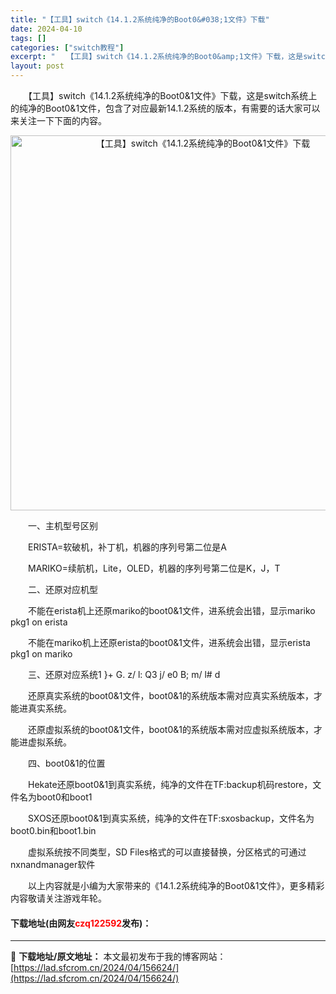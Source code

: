 ```yaml
---
title: "【工具】switch《14.1.2系统纯净的Boot0&#038;1文件》下载"
date: 2024-04-10
tags: []
categories: ["switch教程"]
excerpt: "　　【工具】switch《14.1.2系统纯净的Boot0&amp;1文件》下载，这是switch系统上的纯净的Boot0&amp;1文件，包含了对应最新14.1.2系统的版本，有需要的话大家可以来关注一下下面的内容。 　　一、主机型号区别 　　ERISTA=软破机，补丁机，机器的序列号第二位是A &hellip;"
layout: post
---
```


 <p>　　【工具】switch《14.1.2系统纯净的Boot0&amp;1文件》下载，这是switch系统上的纯净的Boot0&amp;1文件，包含了对应最新14.1.2系统的版本，有需要的话大家可以来关注一下下面的内容。</p> <p align="center"><img align="" border="0" src="https://lad.sfcrom.cn/wp-content/uploads/2024/04/20240410_66163140f2368.webp" width="600" alt="【工具】switch《14.1.2系统纯净的Boot0&amp;1文件》下载" /></p> <p>　　一、主机型号区别</p> <p>　　ERISTA=软破机，补丁机，机器的序列号第二位是A</p> <p>　　MARIKO=续航机，Lite，OLED，机器的序列号第二位是K，J，T</p> <p>　　二、还原对应机型</p> <p>　　不能在erista机上还原mariko的boot0&amp;1文件，进系统会出错，显示mariko pkg1 on erista</p> <p>　　不能在mariko机上还原erista的boot0&amp;1文件，进系统会出错，显示erista pkg1 on mariko</p> <p>　　三、还原对应系统1 }+ G. z/ l: Q3 j/ e0 B; m/ l# d</p> <p>　　还原真实系统的boot0&amp;1文件，boot0&amp;1的系统版本需对应真实系统版本，才能进真实系统。</p> <p>　　还原虚拟系统的boot0&amp;1文件，boot0&amp;1的系统版本需对应虚拟系统版本，才能进虚拟系统。</p> <p>　　四、boot0&amp;1的位置</p> <p>　　Hekate还原boot0&amp;1到真实系统，纯净的文件在TF:backup机码restore，文件名为boot0和boot1</p> <p>　　SXOS还原boot0&amp;1到真实系统，纯净的文件在TF:sxosbackup，文件名为boot0.bin和boot1.bin</p> <p>　　虚拟系统按不同类型，SD Files格式的可以直接替换，分区格式的可通过nxnandmanager软件</p> <p>　　以上内容就是小编为大家带来的《14.1.2系统纯净的Boot0&amp;1文件》，更多精彩内容敬请关注游戏年轮。</p> <p><h4>下载地址(由网友<font color="red">czq122592</font>发布)：</h4></p> 

---
📖 **下载地址/原文地址：** 本文最初发布于我的博客网站：[https://lad.sfcrom.cn/2024/04/156624/](https://lad.sfcrom.cn/2024/04/156624/)
